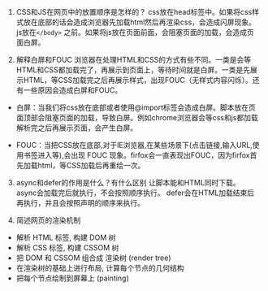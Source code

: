 1. CSS和JS在网页中的放置顺序是怎样的？
  css放在head标签中。如果将css样式放在底部的话会造成浏览器先加载html然后再渲染css，会造成闪屏现象。
  js放在`</body>` 之前。如果将js放在页面前面，会阻塞页面的加载，会造成页面白屏。

2. 解释白屏和FOUC
  浏览器在处理HTML和CSS的方式有些不同。一类是会等HTML和CSS都加载完了，再展示到页面上，等待时间就是白屏。一类是先展示HTML，等CSS加载完之后再展示样式，出现FOUC（无样式内容闪烁）。还有一些原因会造成白屏和FOUC。
  
 - 白屏：当我们将css放在底部或者使用@import标签会造成白屏。脚本放在页面顶部会阻塞页面的加载，导致白屏。例如chrome浏览器会等css和js都加载解析完之后再展示页面，会产生白屏。

 - FOUC：当把CSS放在底部,对于IE浏览器,在某些场景下(点击链接,输入URL,使用书签进入等),会出现 FOUC 现象。firfox会一直表现出FOUC，因为firfox首先加载html，等CSS加载后再重绘一次。

3. async和defer的作用是什么？有什么区别
  让脚本能和HTML同时下载。
  async会加载完后就执行，不会按照顺序执行。
  defer会在HTML加载结束后再执行，并且会按照声明的顺序来执行。

4. 简述网页的渲染机制
 - 解析 HTML 标签, 构建 DOM 树
 - 解析 CSS 标签, 构建 CSSOM 树
 - 把 DOM 和 CSSOM 组合成 渲染树 (render tree)
 - 在渲染树的基础上进行布局, 计算每个节点的几何结构
 - 把每个节点绘制到屏幕上 (painting)